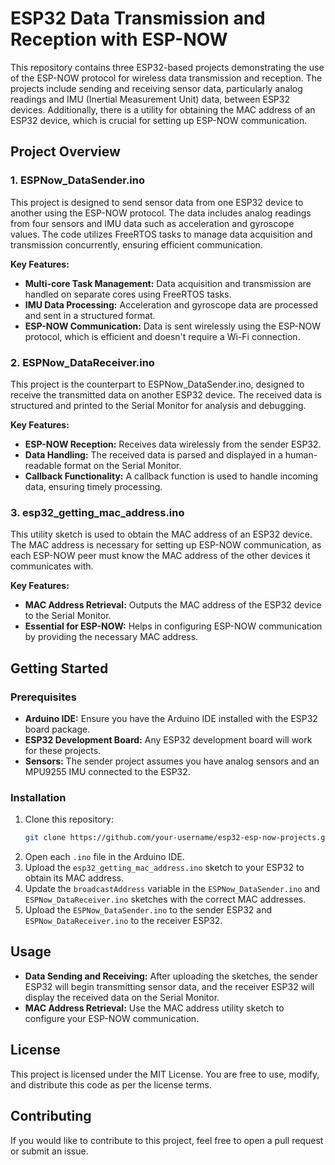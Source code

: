 # ESP32 Data Transmission and Reception with ESP-NOW

This repository contains three ESP32-based projects demonstrating the use of the ESP-NOW protocol for wireless data transmission and reception. The projects include sending and receiving sensor data, particularly analog readings and IMU (Inertial Measurement Unit) data, between ESP32 devices. Additionally, there is a utility for obtaining the MAC address of an ESP32 device, which is crucial for setting up ESP-NOW communication.

## Project Overview

### 1. ESPNow_DataSender.ino
This project is designed to send sensor data from one ESP32 device to another using the ESP-NOW protocol. The data includes analog readings from four sensors and IMU data such as acceleration and gyroscope values. The code utilizes FreeRTOS tasks to manage data acquisition and transmission concurrently, ensuring efficient communication.

**Key Features:**
- **Multi-core Task Management:** Data acquisition and transmission are handled on separate cores using FreeRTOS tasks.
- **IMU Data Processing:** Acceleration and gyroscope data are processed and sent in a structured format.
- **ESP-NOW Communication:** Data is sent wirelessly using the ESP-NOW protocol, which is efficient and doesn't require a Wi-Fi connection.

### 2. ESPNow_DataReceiver.ino
This project is the counterpart to ESPNow_DataSender.ino, designed to receive the transmitted data on another ESP32 device. The received data is structured and printed to the Serial Monitor for analysis and debugging.

**Key Features:**
- **ESP-NOW Reception:** Receives data wirelessly from the sender ESP32.
- **Data Handling:** The received data is parsed and displayed in a human-readable format on the Serial Monitor.
- **Callback Functionality:** A callback function is used to handle incoming data, ensuring timely processing.

### 3. esp32_getting_mac_address.ino
This utility sketch is used to obtain the MAC address of an ESP32 device. The MAC address is necessary for setting up ESP-NOW communication, as each ESP-NOW peer must know the MAC address of the other devices it communicates with.

**Key Features:**
- **MAC Address Retrieval:** Outputs the MAC address of the ESP32 device to the Serial Monitor.
- **Essential for ESP-NOW:** Helps in configuring ESP-NOW communication by providing the necessary MAC address.

## Getting Started

### Prerequisites
- **Arduino IDE:** Ensure you have the Arduino IDE installed with the ESP32 board package.
- **ESP32 Development Board:** Any ESP32 development board will work for these projects.
- **Sensors:** The sender project assumes you have analog sensors and an MPU9255 IMU connected to the ESP32.

### Installation

1. Clone this repository:
    ```bash
    git clone https://github.com/your-username/esp32-esp-now-projects.git
    ```
2. Open each `.ino` file in the Arduino IDE.
3. Upload the `esp32_getting_mac_address.ino` sketch to your ESP32 to obtain its MAC address.
4. Update the `broadcastAddress` variable in the `ESPNow_DataSender.ino` and `ESPNow_DataReceiver.ino` sketches with the correct MAC addresses.
5. Upload the `ESPNow_DataSender.ino` to the sender ESP32 and `ESPNow_DataReceiver.ino` to the receiver ESP32.

## Usage

- **Data Sending and Receiving:** After uploading the sketches, the sender ESP32 will begin transmitting sensor data, and the receiver ESP32 will display the received data on the Serial Monitor.
- **MAC Address Retrieval:** Use the MAC address utility sketch to configure your ESP-NOW communication.

## License
This project is licensed under the MIT License. You are free to use, modify, and distribute this code as per the license terms.

## Contributing
If you would like to contribute to this project, feel free to open a pull request or submit an issue.
